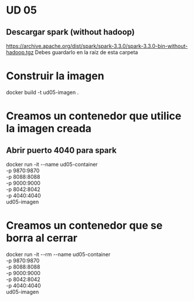 # UD 05

## Descargar spark (without hadoop)

https://archive.apache.org/dist/spark/spark-3.3.0/spark-3.3.0-bin-without-hadoop.tgz
Debes guardarlo en la raíz de esta carpeta

# Construir la imagen

docker build -t ud05-imagen .

# Creamos un contenedor que utilice la imagen creada

## Abrir puerto 4040 para spark

docker run -it --name ud05-container \
 -p 9870:9870 \
 -p 8088:8088 \
 -p 9000:9000 \
 -p 8042:8042 \
 -p 4040:4040 \
 ud05-imagen

# Creamos un contenedor que se borra al cerrar

docker run -it --rm --name ud05-container \
 -p 9870:9870 \
 -p 8088:8088 \
 -p 9000:9000 \
 -p 8042:8042 \
 -p 4040:4040 \
 ud05-imagen
